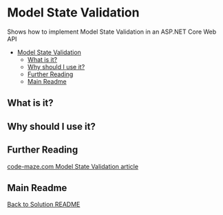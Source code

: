 ﻿# Model State Validation
Shows how to implement Model State Validation in an ASP.NET Core Web API

<!-- TOC -->
* [Model State Validation](#model-state-validation)
  * [What is it?](#what-is-it)
  * [Why should I use it?](#why-should-i-use-it)
  * [Further Reading](#further-reading)
  * [Main Readme](#main-readme)
<!-- TOC -->

## What is it?

## Why should I use it?

## Further Reading
[code-maze.com Model State Validation article](https://code-maze.com/aspnetcore-modelstate-validation-web-api/)
## Main Readme
[Back to Solution README](../README.md)

